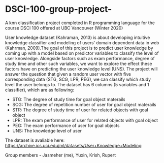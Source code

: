 # DSCI-100-group-project-

A knn classification project completed in R programming language for the course DSCI 100 offered at UBC Vancouver (Winter 2020)

User knowledge dataset (Kahraman, 2013) is about developing intuitive knowledge classifier and modeling of users' domain dependent data in web (Kahrman, 2009).The goal of this project is to predict user knowledge by coming up with a model based on predictor variables to classify the level of user knowledge. Alongside factors such as exam performance, degree of study time and other such variables, we want to explore the effect these factors have on predicting the user knowledge level (UNS). The project will answer the question that given a random user vector with five corresponding data (STG, SCG, LPR, PEG), we can classify which study level the user belongs to. The dataset has 6 columns (5 variables and 1 classifier), which are as following:

- STG: The degree of study time for goal object materails
- SCG: The degree of repetition number of user for goal object materails
- STR: The degree of study time of user for related objects with goal object
- LPR: The exam performance of user for related objects with goal object
- PEG: The exam performance of user for goal objects
- UNS: The knowledge level of user

The dataset is avaliable here: https://archive.ics.uci.edu/ml/datasets/User+Knowledge+Modeling

Group members - Jasmeher (me), Yuxin, Krish, Rupert

